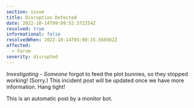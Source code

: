 ```yaml
---
section: issue
title: Disruption Detected
date: 2022-10-14T09:09:52.572254Z
resolved: true
informational: false
resolvedWhen: 2022-10-14T05:00:15.568562Z
affected:
  - Forum
severity: disrupted
---
```

*Investigating* - _Someone_ forgot to feed the plot bunnies, so they stopped working! (Sorry.) This incident post will be updated once we have more information. Hang tight!

This is an automatic post by a monitor bot.
        